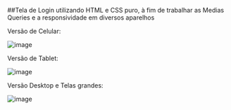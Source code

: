 ##Tela de Login utilizando HTML e CSS puro, à fim de trabalhar as Medias Queries e a responsividade em diversos aparelhos

Versão de Celular:

![image](https://github.com/user-attachments/assets/608e857a-238c-4413-9e00-8ae2655edafc)

Versão de Tablet:

![image](https://github.com/user-attachments/assets/2965433b-8f9f-4745-bf29-a0b598db3508)

Versão Desktop e Telas grandes: 

![image](https://github.com/user-attachments/assets/f7d336cb-8659-4968-ac83-31b46bbfe097)
